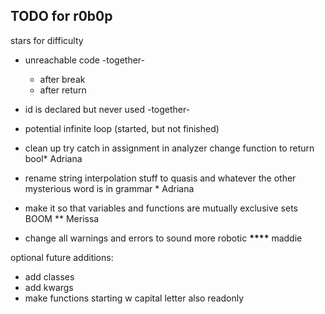 ## TODO for r0b0p

stars for difficulty

- unreachable code -together-
  - after break
  - after return
- id is declared but never used -together-
- potential infinite loop (started, but not finished)

- clean up try catch in assignment in analyzer change function to return bool\* Adriana
- rename string interpolation stuff to quasis and whatever the other mysterious word is in grammar \* Adriana
- make it so that variables and functions are mutually exclusive sets BOOM \*\* Merissa
- change all warnings and errors to sound more robotic **\*\*\*\*** maddie

optional future additions:

- add classes
- add kwargs
- make functions starting w capital letter also readonly
